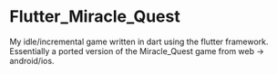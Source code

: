# Flutter_Miracle_Quest
My idle/incremental game written in dart using the flutter framework. 
Essentially a ported version of the Miracle_Quest game from web -> android/ios.
